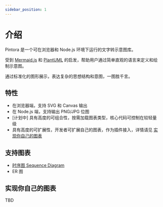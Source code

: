 ```yaml
---
sidebar_position: 1
---
```

# 介绍

Pintora 是一个可在浏览器和 Node.js 环境下运行的文字转示意图库。

受到 [Mermaid.js](https://mermaid-js.github.io/mermaid/#/) 和 [PlantUML](https://plantuml.com/) 的启发，帮助用户通过简单直观的语言来定义和绘制示意图。

通过标准化的图形展示，表达复杂的思想结构和意图，一图胜千言。

## 特性

- 在浏览器端，支持 SVG 和 Canvas 输出
- 在 Node.js 端，支持输出 PNG/JPG 位图
- \[计划中\] 具有高度的可组合性，按需加载图表类型，核心代码可控制在较轻量级
- 具有高度的可扩展性，开发者可扩展自己的图表，作为插件接入，详情请见 [实现你自己的图表](#实现你自己的图表)

## 支持图表

- [时序图 Sequence Diagram](./diagrams/sequence-diagram)
- ER 图

## 实现你自己的图表

TBD

<!-- Pintora 通过合理的分层和抽象，为图表作者建立一套从 DSL 解析到图形绘制的简化工具链。

- 可使用任意 parser 库实现 DSL 解析，推荐使用 Nearley.js
- 可基于 pintora 提供的图形表示格式 (GraphicsIR) 构建自己的图表渲染逻辑 -->

